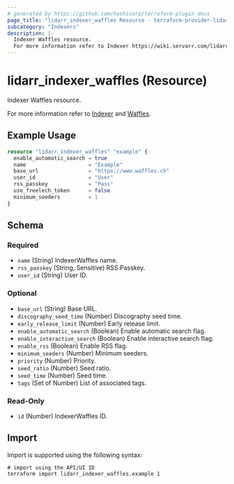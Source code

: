 ```yaml
---
# generated by https://github.com/hashicorp/terraform-plugin-docs
page_title: "lidarr_indexer_waffles Resource - terraform-provider-lidarr"
subcategory: "Indexers"
description: |-
  Indexer Waffles resource.
  For more information refer to Indexer https://wiki.servarr.com/lidarr/settings#indexers and Waffles https://wiki.servarr.com/lidarr/supported#waffles.
---
```


# lidarr_indexer_waffles (Resource)

<!-- subcategory:Indexers -->Indexer Waffles resource.
For more information refer to [Indexer](https://wiki.servarr.com/lidarr/settings#indexers) and [Waffles](https://wiki.servarr.com/lidarr/supported#waffles).

## Example Usage

```terraform
resource "lidarr_indexer_waffles" "example" {
  enable_automatic_search = true
  name                    = "Example"
  base_url                = "https://www.waffles.ch"
  user_id                 = "User"
  rss_passkey             = "Pass"
  use_freelech_token      = false
  minimum_seeders         = 1
}
```

<!-- schema generated by tfplugindocs -->
## Schema

### Required

- `name` (String) IndexerWaffles name.
- `rss_passkey` (String, Sensitive) RSS Passkey.
- `user_id` (String) User ID.

### Optional

- `base_url` (String) Base URL.
- `discography_seed_time` (Number) Discography seed time.
- `early_release_limit` (Number) Early release limit.
- `enable_automatic_search` (Boolean) Enable automatic search flag.
- `enable_interactive_search` (Boolean) Enable interactive search flag.
- `enable_rss` (Boolean) Enable RSS flag.
- `minimum_seeders` (Number) Minimum seeders.
- `priority` (Number) Priority.
- `seed_ratio` (Number) Seed ratio.
- `seed_time` (Number) Seed time.
- `tags` (Set of Number) List of associated tags.

### Read-Only

- `id` (Number) IndexerWaffles ID.

## Import

Import is supported using the following syntax:

```shell
# import using the API/UI ID
terraform import lidarr_indexer_waffles.example 1
```
